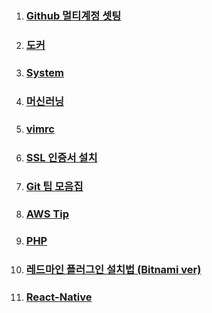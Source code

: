 

1. <h3><a href="https://jhjjang.github.io/github/">Github 멀티계정 셋팅</a></h3>
2. <h3><a href="https://jhjjang.github.io/docker/">도커</a></h3>
3. <h3><a href="http://jhjjang.github.io/system/">System</a></h3>
4. <h3><a href="https://jhjjang.github.io/machine-learning/">머신러닝</a></h3>
5. <h3><a href="https://jhjjang.github.io/vimrc/">vimrc</a></h3>
6. <h3><a href="https://jhjjang.github.io/ssl/">SSL 인증서 설치</a></h3>
7. <h3><a href="https://jhjjang.github.io/gittip/">Git 팁 모음집</a></h3>
8. <h3><a href="https://jhjjang.github.io/awstip/">AWS Tip</a></h3>
9. <h3><a href="https://jhjjang.github.io/php/">PHP</a></h3>
10. <h3><a href="https://jhjjang.github.io/redmine/">레드마인 플러그인 설치법 (Bitnami ver)</a></h3>
11. <h3><a href="https://jhjjang.github.io/react-native/">React-Native</a></h3>

